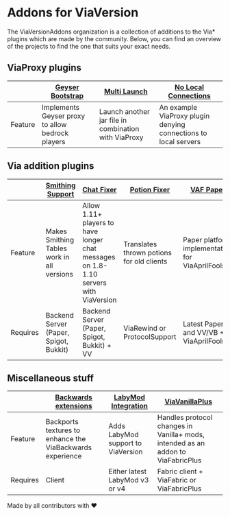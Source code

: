 # Addons for ViaVersion

The ViaVersionAddons organization is a collection of additions to the Via* plugins which are made by the community. Below, you can find an overview of the
projects to find the one that suits your exact needs.

## ViaProxy plugins

|              | [Geyser Bootstrap](https://github.com/ViaVersionAddons/ViaProxyGeyserPlugin) | [Multi Launch](https://github.com/ViaVersionAddons/ViaProxyMultiLaunch) | [No Local Connections](https://github.com/ViaVersionAddons/NoLocalConnections) |
|--------------|------------------------------------------------------------------------------|-------------------------------------------------------------------------|--------------------------------------------------------------------------------|
| Feature      | Implements Geyser proxy to allow bedrock players                             | Launch another jar file in combination with ViaProxy                    | An example ViaProxy plugin denying connections to local servers                |

## Via addition plugins

|          | [Smithing Support](https://github.com/ViaVersionAddons/AxSmithing) | [Chat Fixer](https://github.com/ViaVersionAddons/ViaChatFixer)                       | [Potion Fixer](https://github.com/ViaVersionAddons/ViaPotions) | [VAF Paper](https://github.com/ViaVersionAddons/ViaAprilFoolsPaper) |
|----------|--------------------------------------------------------------------|--------------------------------------------------------------------------------------|----------------------------------------------------------------|---------------------------------------------------------------------| 
| Feature  | Makes Smithing Tables work in all versions                         | Allow 1.11+ players to have longer chat messages on 1.8-1.10 servers with ViaVersion | Translates thrown potions for old clients                      | Paper platform implementation for ViaAprilFools                     |
| Requires | Backend Server (Paper, Spigot, Bukkit)                             | Backend Server (Paper, Spigot, Bukkit) + VV                                          | ViaRewind or ProtocolSupport                                   | Latest Paper and VV/VB + ViaAprilFools                              |

## Miscellaneous stuff

|          | [Backwards extensions](https://github.com/ViaVersionAddons/ViaBackwards-Plus) | [LabyMod Integration](https://github.com/ViaVersionAddons/viaversion-addon) | [ViaVanillaPlus](https://github.com/ViaVersionAddons/ViaVanillaPlus)             |
|----------|-------------------------------------------------------------------------------|-----------------------------------------------------------------------------|----------------------------------------------------------------------------------|
| Feature  | Backports textures to enhance the ViaBackwards experience                     | Adds LabyMod support to ViaVersion                                          | Handles protocol changes in Vanilla+ mods, intended as an addon to ViaFabricPlus |
| Requires | Client                                                                        | Either latest LabyMod v3 or v4                                              | Fabric client + ViaFabric or ViaFabricPlus                                       |


Made by all contributors with ❤️
